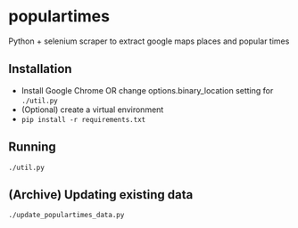 # populartimes
Python + selenium scraper to extract google maps places and popular times


## Installation

- Install Google Chrome OR change options.binary_location setting for `./util.py`
- (Optional) create a virtual environment
- `pip install -r requirements.txt`

## Running

`./util.py`

## (Archive) Updating existing data

`./update_populartimes_data.py`
